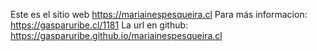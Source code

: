 Este es el sitio web https://mariainespesqueira.cl
Para más informacion: https://gasparuribe.cl/1181
La url en github: https://gasparuribe.github.io/mariainespesqueira.cl
